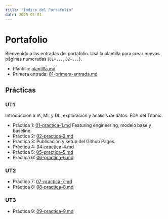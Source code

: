 ```yaml
---
title: "Índice del Portafolio"
date: 2025-01-01
---
```


# Portafolio

Bienvenido a las entradas del portafolio. Usá la plantilla para crear nuevas páginas numeradas
(`01-...`, `02-...`).

- Plantilla: [plantilla.md](plantilla.md)
- Primera entrada: [01-primera-entrada.md](01-primera-entrada.md)

## Prácticas
### UT1
Introducción a IA, ML y DL, exploración y análisis de datos: EDA del Titanic.
- Práctica 1: [01-practica-1.md](01-practica-1.md)
Featuring engineering, modelo base y baseline.
- Práctica 2: [02-practica-2.md](02-practica-2.md)
- Práctica 3: Publicación y setup del Github Pages.
- Práctica 4: [04-practica-4.md](04-practica-4.md)
- Práctica 5: [05-practica-5.md](05-practica-5.md)
- Práctica 6: [06-practica-6.md](06-practica-6.md)

### UT2
- Práctica 7: [07-practica-7.md](07-practica-7.md)
- Práctica 8: [08-practica-8.md](08-practica-8.md)

### UT3
- Práctica 9: [09-practica-9.md](09-practica-9.md)

